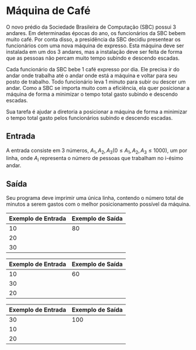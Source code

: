 # Máquina de Café
O novo prédio da Sociedade Brasileira de Computação (SBC) possui 3 andares. Em determinadas épocas do ano, os funcionários da SBC bebem muito café. Por conta disso, a presidência da SBC decidiu presentear os funcionários com uma nova máquina de expresso. Esta máquina deve ser instalada em um dos 3 andares, mas a instalação deve ser feita de forma que as pessoas não percam muito tempo subindo e descendo escadas.

Cada funcionário da SBC bebe 1 café expresso por dia. Ele precisa ir do andar onde trabalha até o andar onde está a máquina e voltar para seu posto de trabalho. Todo funcionário leva 1 minuto para subir ou descer um andar. Como a SBC se importa muito com a eficiência, ela quer posicionar a máquina de forma a minimizar o tempo total gasto subindo e descendo escadas.

Sua tarefa é ajudar a diretoria a posicionar a máquina de forma a minimizar o tempo total gasto pelos funcionários subindo e descendo escadas.

## Entrada
A entrada consiste em $3$ números, $A_1 , A_2 , A_3 (0 ≤ A_1 , A_2 , A_3 ≤ 1000)$, um por linha, onde $A_i$ representa o número de pessoas que trabalham no i-ésimo andar.

## Saída
Seu programa deve imprimir uma única linha, contendo o número total de minutos a serem gastos com o melhor posicionamento possível da máquina.

| Exemplo de Entrada | Exemplo de Saída |
|--------------------|------------------|
| 10                 | 80               |
| 20                 |                  |
| 30                 |                  |

| Exemplo de Entrada | Exemplo de Saída |
|--------------------|------------------|
| 10                 | 60               |
| 30                 |                  |
| 20                 |                  |

| Exemplo de Entrada | Exemplo de Saída |
|--------------------|------------------|
| 30                 | 100              |
| 10                 |                  |
| 20                 |                  |
